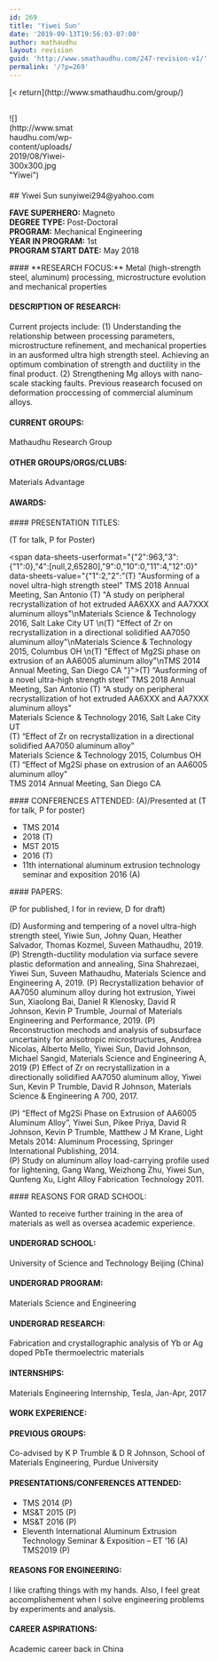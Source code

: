 ```yaml
---
id: 269
title: 'Yiwei Sun'
date: '2019-09-13T19:56:03-07:00'
author: mathaudhu
layout: revision
guid: 'http://www.smathaudhu.com/247-revision-v1/'
permalink: '/?p=269'
---
```


<div class="fusion-fullwidth fullwidth-box fusion-builder-row-129 nonhundred-percent-fullwidth non-hundred-percent-height-scrolling" style="background-color: rgba(255,255,255,0);background-position: center center;background-repeat: no-repeat;padding-top:0px;padding-right:0px;padding-bottom:0px;padding-left:0px;margin-bottom: 0px;margin-top: 0px;border-width: 0px 0px 0px 0px;border-color:#eae9e9;border-style:solid;"><div class="fusion-builder-row fusion-row"><div class="fusion-layout-column fusion_builder_column fusion-builder-column-1650 fusion_builder_column_1_1 1_1 fusion-one-full fusion-column-first fusion-column-last" style="margin-top:0px;margin-bottom:20px;"><div class="fusion-column-wrapper fusion-flex-column-wrapper-legacy" style="background-position:left top;background-repeat:no-repeat;-webkit-background-size:cover;-moz-background-size:cover;-o-background-size:cover;background-size:cover;padding: 0px 0px 0px 0px;"><div class="fusion-text fusion-text-950">[&lt; return](http://www.smathaudhu.com/group/)

</div><div class="fusion-sep-clear"></div><div class="fusion-separator fusion-full-width-sep" style="margin-left: auto;margin-right: auto;margin-bottom:30px;width:100%;"><div class="fusion-separator-border sep-single sep-solid" style="border-color:#c6c4c4;border-top-width:1px;"></div></div><div class="fusion-sep-clear"></div><div class="fusion-clearfix"></div></div></div><div class="fusion-layout-column fusion_builder_column fusion-builder-column-1651 fusion_builder_column_1_4 1_4 fusion-one-fourth fusion-column-first" style="width:25%;width:calc(25% - ( ( 4% ) * 0.25 ) );margin-right: 4%;margin-top:0px;margin-bottom:20px;"><div class="fusion-column-wrapper fusion-flex-column-wrapper-legacy" style="background-position:left top;background-repeat:no-repeat;-webkit-background-size:cover;-moz-background-size:cover;-o-background-size:cover;background-size:cover;padding: 0px 0px 0px 0px;"><span class=" fusion-imageframe imageframe-none imageframe-612 hover-type-none">![](http://www.smathaudhu.com/wp-content/uploads/2019/08/Yiwei-300x300.jpg "Yiwei")</span><div class="fusion-clearfix"></div></div></div><div class="fusion-layout-column fusion_builder_column fusion-builder-column-1652 fusion_builder_column_3_4 3_4 fusion-three-fourth fusion-column-last" style="width:75%;width:calc(75% - ( ( 4% ) * 0.75 ) );margin-top:0px;margin-bottom:20px;"><div class="fusion-column-wrapper fusion-flex-column-wrapper-legacy" style="background-position:left top;background-repeat:no-repeat;-webkit-background-size:cover;-moz-background-size:cover;-o-background-size:cover;background-size:cover;padding: 0px 0px 0px 0px;"><div class="fusion-text fusion-text-951">## Yiwei Sun

<style type="text/css"><!--td {border: 1px solid #ccc;}br {mso-data-placement:same-cell;}--></style><span data-sheets-userformat="{"2":963,"3":{"1":0},"4":[null,2,65280],"9":0,"10":0,"11":4,"12":0}" data-sheets-value="{"1":2,"2":"sunyiwei294@yahoo.com"}">sunyiwei294@yahoo.com</span>

**FAVE SUPERHERO:** Magneto  
**DEGREE TYPE:** Post-Doctoral  
**PROGRAM:** Mechanical Engineering  
**YEAR IN PROGRAM:** 1st  
**PROGRAM START DATE:** May 2018

</div><div class="fusion-text fusion-text-952">#### **RESEARCH FOCUS:**

<style type="text/css"><!--td {border: 1px solid #ccc;}br {mso-data-placement:same-cell;}--></style><span data-sheets-userformat="{"2":963,"3":{"1":0},"4":[null,2,65280],"9":0,"10":0,"11":4,"12":0}" data-sheets-value="{"1":2,"2":"Metal (high-strength steel, aluminum) processing, microstructure evolution and mechanical properties"}">Metal (high-strength steel, aluminum) processing, microstructure evolution and mechanical properties</span>

#### DESCRIPTION OF RESEARCH:

<style type="text/css"><!--td {border: 1px solid #ccc;}br {mso-data-placement:same-cell;}--></style><span data-sheets-userformat="{"2":963,"3":{"1":0},"4":[null,2,65280],"9":0,"10":0,"11":4,"12":0}" data-sheets-value="{"1":2,"2":"Current projects include: (1) Understanding the relationship between processing parameters, microstructure refinement, and mechanical properties in an ausformed ultra high strength steel. Achieving an optimum combination of strength and ductility in the final product. (2) Strengthening Mg alloys with nano-scale stacking faults. Previous reasearch focused on deformation proccessing of commercial aluminum alloys. "}">Current projects include: (1) Understanding the relationship between processing parameters, microstructure refinement, and mechanical properties in an ausformed ultra high strength steel. Achieving an optimum combination of strength and ductility in the final product. (2) Strengthening Mg alloys with nano-scale stacking faults. Previous reasearch focused on deformation proccessing of commercial aluminum alloys. </span>

#### CURRENT GROUPS:

<style type="text/css"><!--td {border: 1px solid #ccc;}br {mso-data-placement:same-cell;}--></style><span data-sheets-userformat="{"2":963,"3":{"1":0},"4":[null,2,65280],"9":0,"10":0,"11":4,"12":0}" data-sheets-value="{"1":2,"2":"Mathaudhu Research Group"}">Mathaudhu Research Group</span>

#### OTHER GROUPS/ORGS/CLUBS:

<style type="text/css"><!--td {border: 1px solid #ccc;}br {mso-data-placement:same-cell;}--></style><span data-sheets-userformat="{"2":963,"3":{"1":0},"4":[null,2,65280],"9":0,"10":0,"11":4,"12":0}" data-sheets-value="{"1":2,"2":"Materials Advantage"}">Materials Advantage</span>

#### AWARDS:

</div><div class="fusion-text fusion-text-953">#### PRESENTATION TITLES:

(T for talk, P for Poster)

<style type="text/css">\<!--td {border: 1px solid #ccc;}br {mso-data-placement:same-cell;}--></style>

<span data-sheets-userformat="{"2":963,"3":{"1":0},"4":[null,2,65280],"9":0,"10":0,"11":4,"12":0}" data-sheets-value="{"1":2,"2":"(T) \"Ausforming of a novel ultra-high strength steel\" TMS 2018 Annual Meeting, San Antonio (T) \"A study on peripheral recrystallization of hot extruded AA6XXX and AA7XXX aluminum alloys\"\nMaterials Science & Technology 2016, Salt Lake City UT \n(T) \"Effect of Zr on recrystallization in a directional solidified AA7050 aluminum alloy\"\nMaterials Science & Technology 2015, Columbus OH \n(T) \"Effect of Mg2Si phase on extrusion of an AA6005 aluminum alloy\"\nTMS 2014 Annual Meeting, San Diego CA "}">(T) “Ausforming of a novel ultra-high strength steel” TMS 2018 Annual Meeting, San Antonio (T) “A study on peripheral recrystallization of hot extruded AA6XXX and AA7XXX aluminum alloys”  
Materials Science &amp; Technology 2016, Salt Lake City UT  
(T) “Effect of Zr on recrystallization in a directional solidified AA7050 aluminum alloy”  
Materials Science &amp; Technology 2015, Columbus OH  
(T) “Effect of Mg2Si phase on extrusion of an AA6005 aluminum alloy”  
TMS 2014 Annual Meeting, San Diego CA </span>

</div><div class="fusion-text fusion-text-954">#### CONFERENCES ATTENDED: (A)/Presented at (T for talk, P for poster)

- TMS 2014
- <span data-sheets-userformat="{" data-sheets-value="{">2018 (T)</span>
- <span data-sheets-userformat="{" data-sheets-value="{">MST 2015</span>
- <span data-sheets-userformat="{" data-sheets-value="{">2016 (T)</span>
- <span data-sheets-userformat="{" data-sheets-value="{">11th international aluminum extrusion technology seminar and exposition 2016 (A)</span>

</div><div class="fusion-text fusion-text-955">#### PAPERS:

(P for published, I for in review, D for draft)

<style type="text/css"><!--td {border: 1px solid #ccc;}br {mso-data-placement:same-cell;}--></style><span data-sheets-userformat="{"2":963,"3":{"1":0},"4":[null,2,65280],"9":0,"10":0,"11":4,"12":0}" data-sheets-value="{"1":2,"2":"(D) Ausforming and tempering of a novel ultra-high strength steel, Yiwie Sun, Johny Quan, Heather Salvador, Thomas Kozmel, Suveen Mathaudhu, 2019. (P) Strength-ductility modulation via surface severe plastic deformation and annealing, Sina Shahrezaei, Yiwei Sun, Suveen Mathaudhu, Materials Science and Engineering A, 2019. (P) Recrystallization behavior of AA7050 aluminum alloy during hot extrusion, Yiwei Sun, Xiaolong Bai, Daniel R Klenosky, David R Johnson, Kevin P Trumble, Journal of Materials Engineering and Performance, 2019. (P) Reconstruction mechods and analysis of subsurface uncertainty for anisotropic microstructures, Anddrea Nicolas, Alberto Mello, Yiwei Sun, David Johnson, Michael Sangid, Materials Science and Engineering A, 2019 (P) Effect of Zr on recrystallization in a directionally solidified AA7050 aluminum alloy, Yiwei Sun, Kevin P Trumble, David R Johnson, Materials Science & Engineering A 700, 2017.\n(P) \"Effect of Mg2Si Phase on Extrusion of AA6005 Aluminum Alloy\", Yiwei Sun, Pikee Priya, David R Johnson, Kevin P Trumble, Matthew J M Krane, Light Metals 2014: Aluminum Processing, Springer International Publishing, 2014.\n(P) Study on aluminum alloy load-carrying profile used for lightening, Gang Wang, Weizhong Zhu, Yiwei Sun, Qunfeng Xu, Light Alloy Fabrication Technology 2011.\n"}">(D) Ausforming and tempering of a novel ultra-high strength steel, Yiwie Sun, Johny Quan, Heather Salvador, Thomas Kozmel, Suveen Mathaudhu, 2019. (P) Strength-ductility modulation via surface severe plastic deformation and annealing, Sina Shahrezaei, Yiwei Sun, Suveen Mathaudhu, Materials Science and Engineering A, 2019. (P) Recrystallization behavior of AA7050 aluminum alloy during hot extrusion, Yiwei Sun, Xiaolong Bai, Daniel R Klenosky, David R Johnson, Kevin P Trumble, Journal of Materials Engineering and Performance, 2019. (P) Reconstruction mechods and analysis of subsurface uncertainty for anisotropic microstructures, Anddrea Nicolas, Alberto Mello, Yiwei Sun, David Johnson, Michael Sangid, Materials Science and Engineering A, 2019 (P) Effect of Zr on recrystallization in a directionally solidified AA7050 aluminum alloy, Yiwei Sun, Kevin P Trumble, David R Johnson, Materials Science &amp; Engineering A 700, 2017.  
(P) “Effect of Mg2Si Phase on Extrusion of AA6005 Aluminum Alloy”, Yiwei Sun, Pikee Priya, David R Johnson, Kevin P Trumble, Matthew J M Krane, Light Metals 2014: Aluminum Processing, Springer International Publishing, 2014.  
(P) Study on aluminum alloy load-carrying profile used for lightening, Gang Wang, Weizhong Zhu, Yiwei Sun, Qunfeng Xu, Light Alloy Fabrication Technology 2011.  
</span>

</div><div class="fusion-text fusion-text-956">#### REASONS FOR GRAD SCHOOL:

<span data-sheets-userformat="{" data-sheets-value="{">Wanted to receive further training in the area of materials as well as oversea academic experience.</span>

#### UNDERGRAD SCHOOL:

<span data-sheets-userformat="{" data-sheets-value="{">University of Science and Technology Beijing (China)</span>

#### UNDERGRAD PROGRAM:

<span data-sheets-userformat="{" data-sheets-value="{">Materials Science and Engineering</span>

#### UNDERGRAD RESEARCH:

<span data-sheets-userformat="{" data-sheets-value="{">Fabrication and crystallographic analysis of Yb or Ag doped PbTe thermoelectric materials  
</span>

#### INTERNSHIPS:

<span data-sheets-userformat="{" data-sheets-value="{">Materials Engineering Internship, Tesla, Jan-Apr, 2017</span>

#### WORK EXPERIENCE:

#### PREVIOUS GROUPS:

<span data-sheets-userformat="{" data-sheets-value="{">Co-advised by K P Trumble &amp; D R Johnson, School of Materials Engineering, Purdue University</span>

#### PRESENTATIONS/CONFERENCES ATTENDED:

- TMS 2014 (P)
- <span data-sheets-userformat="{" data-sheets-value="{">MS&amp;T 2015 (P)</span>
- <span data-sheets-userformat="{" data-sheets-value="{">MS&amp;T 2016 (P)</span>
- <span data-sheets-userformat="{" data-sheets-value="{">Eleventh International Aluminum Extrusion Technology Seminar &amp; Exposition – ET ’16 (A) TMS2019 (P)</span>

#### REASONS FOR ENGINEERING:

<span data-sheets-userformat="{" data-sheets-value="{">I like crafting things with my hands. Also, I feel great accomplishement when I solve engineering problems by experiments and analysis.</span>

#### CAREER ASPIRATIONS:

<span data-sheets-userformat="{" data-sheets-value="{">Academic career back in China</span>

</div><div class="fusion-clearfix"></div></div></div></div></div>